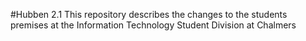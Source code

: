 #Hubben 2.1
This repository describes the changes to the students premises at the Information Technology Student Division at Chalmers
